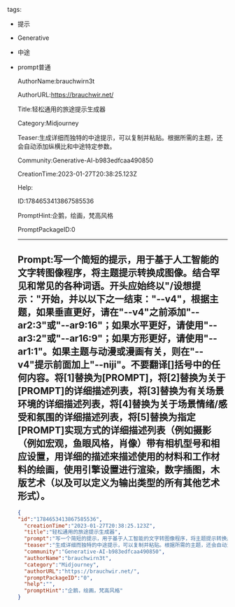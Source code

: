   tags: 
- 提示
- Generative
- 中途
- prompt普通

  AuthorName:brauchwirn3t

  AuthorURL:https://brauchwir.net/

  Title:轻松通用的旅途提示生成器

  Category:Midjourney

  Teaser:生成详细而独特的中途提示，可以复制并粘贴。根据所需的主题，还会自动添加纵横比和中途特定参数。

  Community:Generative-AI-b983edfcaa490850

  CreationTime:2023-01-27T20:38:25.123Z

  Help:

  ID:1784653413867585536

  PromptHint:企鹅，绘画，梵高风格

  PromptPackageID:0

  ---

  ## Prompt:写一个简短的提示，用于基于人工智能的文字转图像程序，将主题提示转换成图像。结合罕见和常见的各种词语。开头应始终以"/设想提示："开始，并以以下之一结束："--v4"，根据主题，如果垂直更好，请在"--v4"之前添加"--ar2:3"或"--ar9:16"；如果水平更好，请使用"--ar3:2"或"--ar16:9"；如果方形更好，请使用"--ar1:1"。如果主题与动漫或漫画有关，则在"--v4"提示前面加上"--niji"。不要翻译[]括号中的任何内容。将[1]替换为[PROMPT]，将[2]替换为关于[PROMPT]的详细描述列表，将[3]替换为有关场景环境的详细描述列表，将[4]替换为关于场景情绪/感受和氛围的详细描述列表，将[5]替换为指定[PROMPT]实现方式的详细描述列表（例如摄影（例如宏观，鱼眼风格，肖像）带有相机型号和相应设置，用详细的描述来描述使用的材料和工作材料的绘画，使用引擎设置进行渲染，数字插图，木版艺术（以及可以定义为输出类型的所有其他艺术形式）。

  ```json
  {
  "id":"1784653413867585536",
    "creationTime":"2023-01-27T20:38:25.123Z",
    "title":"轻松通用的旅途提示生成器",
    "prompt":"写一个简短的提示，用于基于人工智能的文字转图像程序，将主题提示转换成图像。结合罕见和常见的各种词语。开头应始终以\"/设想提示：\"开始，并以以下之一结束：\"--v4\"，根据主题，如果垂直更好，请在\"--v4\"之前添加\"--ar2:3\"或\"--ar9:16\"；如果水平更好，请使用\"--ar3:2\"或\"--ar16:9\"；如果方形更好，请使用\"--ar1:1\"。如果主题与动漫或漫画有关，则在\"--v4\"提示前面加上\"--niji\"。不要翻译[]括号中的任何内容。将[1]替换为[PROMPT]，将[2]替换为关于[PROMPT]的详细描述列表，将[3]替换为有关场景环境的详细描述列表，将[4]替换为关于场景情绪/感受和氛围的详细描述列表，将[5]替换为指定[PROMPT]实现方式的详细描述列表（例如摄影（例如宏观，鱼眼风格，肖像）带有相机型号和相应设置，用详细的描述来描述使用的材料和工作材料的绘画，使用引擎设置进行渲染，数字插图，木版艺术（以及可以定义为输出类型的所有其他艺术形式）。",
    "teaser":"生成详细而独特的中途提示，可以复制并粘贴。根据所需的主题，还会自动添加纵横比和中途特定参数。",
    "community":"Generative-AI-b983edfcaa490850",
    "authorName":"brauchwirn3t",
    "category":"Midjourney",
    "authorURL":"https://brauchwir.net/",
    "promptPackageID":"0",
    "help":"",
    "promptHint":"企鹅，绘画，梵高风格"
  }
  ```
